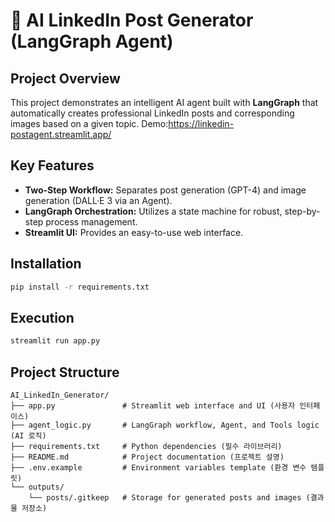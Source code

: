 # 🚀 AI LinkedIn Post Generator (LangGraph Agent)

## Project Overview
This project demonstrates an intelligent AI agent built with **LangGraph** that automatically creates professional LinkedIn posts and corresponding images based on a given topic.
Demo:https://linkedin-postagent.streamlit.app/

## Key Features
- **Two-Step Workflow:** Separates post generation (GPT-4) and image generation (DALL·E 3 via an Agent).
- **LangGraph Orchestration:** Utilizes a state machine for robust, step-by-step process management.
- **Streamlit UI:** Provides an easy-to-use web interface.

## Installation
```bash
pip install -r requirements.txt
```

## Execution
```bash
streamlit run app.py
```

## Project Structure
```
AI_LinkedIn_Generator/
├── app.py               # Streamlit web interface and UI (사용자 인터페이스)
├── agent_logic.py       # LangGraph workflow, Agent, and Tools logic (AI 로직)
├── requirements.txt     # Python dependencies (필수 라이브러리)
├── README.md            # Project documentation (프로젝트 설명)
├── .env.example         # Environment variables template (환경 변수 템플릿)
└── outputs/
    └── posts/.gitkeep   # Storage for generated posts and images (결과물 저장소)
```

